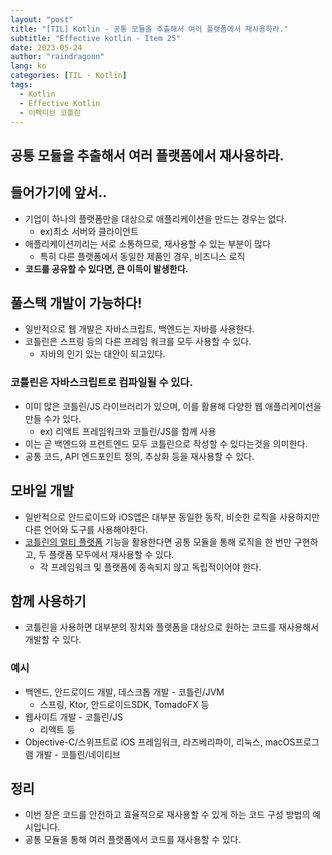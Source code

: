 ```yaml
---
layout: "post"
title: "[TIL] Kotlin - 공통 모듈을 추출해서 여러 플랫폼에서 재사용하라."
subtitle: "Effective kotlin - Item 25"
date: 2023-05-24
author: "raindragonn"
lang: ko
categories: [TIL - Kotlin]
tags:
  - Kotlin
  - Effective Kotlin
  - 이펙티브 코틀린
---
```


## 공통 모듈을 추출해서 여러 플랫폼에서 재사용하라.

## 들어가기에 앞서..

- 기업이 하나의 플랫폼만을 대상으로 애플리케이션을 만드는 경우는 없다.
  - ex)최소 서버와 클라이언트
- 애플리케이션끼리는 서로 소통하므로, 재사용할 수 있는 부분이 많다
  - 특히 다른 플랫폼에서 동일한 제품인 경우, 비즈니스 로직
- **코드를 공유할 수 있다면, 큰 이득이 발생한다.**

## 풀스택 개발이 가능하다!

- 일반적으로 웹 개발은 자바스크립트, 백엔드는 자바를 사용한다.
- 코틀린은 스프링 등의 다른 프레임 워크를 모두 사용할 수 있다.
  - 자바의 인기 있는 대안이 되고있다.

### 코틀린은 자바스크립트로 컴파일될 수 있다.

- 이미 많은 코틀린/JS 라이브러리가 있으며, 이를 활용해 다양한 웹 애플리케이션을 만들 수가 있다.
  - ex) 리액트 프레임워크와 코틀린/JS를 함께 사용
- 이는 곧 백엔드와 프런트엔드 모두 코틀린으로 작성할 수 있다는것을 의미한다.
- 공통 코드, API 엔드포인트 정의, 추상화 등을 재사용할 수 있다.

## 모바일 개발

- 일반적으로 안드로이드와 iOS앱은 대부분 동일한 동작, 비슷한 로직을 사용하지만 다른 언어와 도구를 사용해야한다.
- [코틀린의 멀티 플랫폼](https://blog.jetbrains.com/ko/kotlin/2022/10/kmm-beta/) 기능을 활용한다면 공통 모듈을 통해 로직을 한 번만 구현하고, 두 플랫폼 모두에서 재사용할 수 있다.
  - 각 프레임워크 및 플랫폼에 종속되지 않고 독립적이어야 한다.

## 함께 사용하기

- 코틀린을 사용하면 대부분의 장치와 플랫폼을 대상으로 원하는 코드를 재사용해서 개발할 수 있다.

### 예시

- 백엔드, 안드로이드 개발, 데스크톱 개발 - 코틀린/JVM
  - 스프링, Ktor, 안드로이드SDK, TomadoFX 등
- 웹사이트 개발 - 코틀린/JS
  - 리액트 등
- Objective-C/스위프트로 iOS 프레임워크, 라즈베리파이, 리눅스, macOS프로그램 개발 - 코틀린/네이티브

## 정리

- 이번 장은 코드를 안전하고 효율적으로 재사용할 수 있게 하는 코드 구성 방법의 예시입니다.
- 공통 모듈을 통해 여러 플랫폼에서 코드를 재사용할 수 있다.
